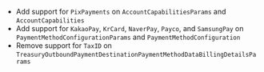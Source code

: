 * Add support for `PixPayments` on `AccountCapabilitiesParams` and `AccountCapabilities`
* Add support for `KakaoPay`, `KrCard`, `NaverPay`, `Payco`, and `SamsungPay` on `PaymentMethodConfigurationParams` and `PaymentMethodConfiguration`
* Remove support for `TaxID` on `TreasuryOutboundPaymentDestinationPaymentMethodDataBillingDetailsParams`